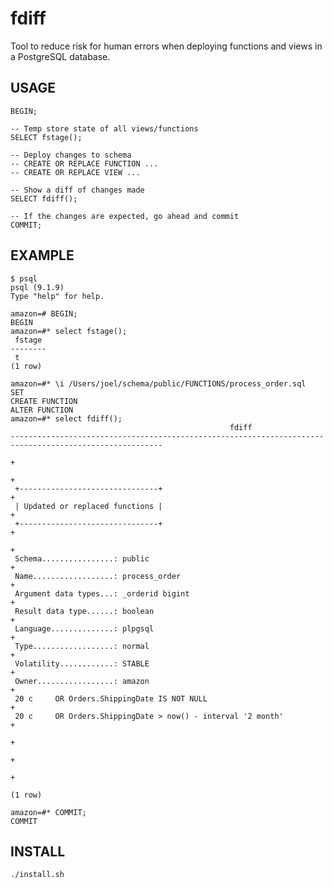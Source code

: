 # fdiff

Tool to reduce risk for human errors when deploying functions and views in a PostgreSQL database.

## USAGE

    BEGIN;

    -- Temp store state of all views/functions
    SELECT fstage();

    -- Deploy changes to schema
    -- CREATE OR REPLACE FUNCTION ...
    -- CREATE OR REPLACE VIEW ...

    -- Show a diff of changes made
    SELECT fdiff();

    -- If the changes are expected, go ahead and commit
    COMMIT;

## EXAMPLE

    $ psql
    psql (9.1.9)
    Type "help" for help.
    
    amazon=# BEGIN;
    BEGIN
    amazon=#* select fstage();
     fstage 
    --------
     t
    (1 row)
    
    amazon=#* \i /Users/joel/schema/public/FUNCTIONS/process_order.sql
    SET
    CREATE FUNCTION
    ALTER FUNCTION
    amazon=#* select fdiff();
                                                     fdiff                                                  
    --------------------------------------------------------------------------------------------------------
                                                                                                           +
                                                                                                           +
     +-------------------------------+                                                                     +
     | Updated or replaced functions |                                                                     +
     +-------------------------------+                                                                     +
                                                                                                           +
     Schema................: public                                                                        +
     Name..................: process_order                                                                 +
     Argument data types...: _orderid bigint                                                               +
     Result data type......: boolean                                                                       +
     Language..............: plpgsql                                                                       +
     Type..................: normal                                                                        +
     Volatility............: STABLE                                                                        +
     Owner.................: amazon                                                                        +
     20 c     OR Orders.ShippingDate IS NOT NULL                                                           +
     20 c     OR Orders.ShippingDate > now() - interval '2 month'                                          +
                                                                                                           +
                                                                                                           +
                                                                                                           +
     
    (1 row)
    
    amazon=#* COMMIT;
    COMMIT

## INSTALL

    ./install.sh
